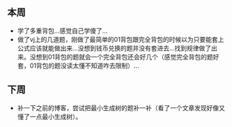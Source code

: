 ## 本周

- 学了多重背包...感觉自己学傻了...
- 做了vj上的几道题，刚做了最简单的01背包跟完全背包的时候以为只要能套上公式应该就能做出来...没想到钱币兑换的题并没有套进去...找到规律做了出来。没想到01背包的题就会一个完全背包还会好几个（感觉完全背包的题好套，01背包的题没读太懂不知道咋去限制）...

## 下周

- 补一下之前的博客，尝试把最小生成树的题补一补（看了一个文章发现好像又懂了一点最小生成树）。

